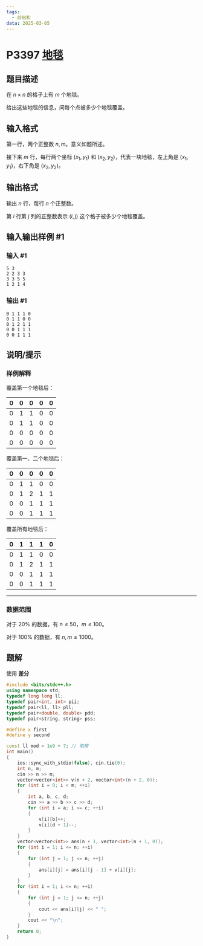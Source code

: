 ```yaml
---
tags:
  - 前缀和
data: 2025-03-05
---
```

# P3397 [地毯](https://www.luogu.com.cn/problem/P3397)

## 题目描述

在 $n\times n$ 的格子上有 $m$ 个地毯。

给出这些地毯的信息，问每个点被多少个地毯覆盖。

## 输入格式

第一行，两个正整数 $n,m$。意义如题所述。

接下来 $m$ 行，每行两个坐标 $(x_1,y_1)$ 和 $(x_2,y_2)$，代表一块地毯，左上角是 $(x_1,y_1)$，右下角是 $(x_2,y_2)$。

## 输出格式

输出 $n$ 行，每行 $n$ 个正整数。

第 $i$ 行第 $j$ 列的正整数表示 $(i,j)$ 这个格子被多少个地毯覆盖。

## 输入输出样例 #1

### 输入 #1

```
5 3
2 2 3 3
3 3 5 5
1 2 1 4
```

### 输出 #1

```
0 1 1 1 0
0 1 1 0 0
0 1 2 1 1
0 0 1 1 1
0 0 1 1 1
```

## 说明/提示

### 样例解释

覆盖第一个地毯后：

|$0$|$0$|$0$|$0$|$0$|
|:-:|:-:|:-:|:-:|:-:|
|$0$|$1$|$1$|$0$|$0$|
|$0$|$1$|$1$|$0$|$0$|
|$0$|$0$|$0$|$0$|$0$|
|$0$|$0$|$0$|$0$|$0$|

覆盖第一、二个地毯后：

|$0$|$0$|$0$|$0$|$0$|
|:-:|:-:|:-:|:-:|:-:|
|$0$|$1$|$1$|$0$|$0$|
|$0$|$1$|$2$|$1$|$1$|
|$0$|$0$|$1$|$1$|$1$|
|$0$|$0$|$1$|$1$|$1$|

覆盖所有地毯后：

|$0$|$1$|$1$|$1$|$0$|
|:-:|:-:|:-:|:-:|:-:|
|$0$|$1$|$1$|$0$|$0$|
|$0$|$1$|$2$|$1$|$1$|
|$0$|$0$|$1$|$1$|$1$|
|$0$|$0$|$1$|$1$|$1$|

---

### 数据范围

对于 $20\%$ 的数据，有 $n\le 50$，$m\le 100$。

对于 $100\%$ 的数据，有 $n,m\le 1000$。

## 题解
使用 **差分**

```cpp
#include <bits/stdc++.h>
using namespace std;
typedef long long ll;
typedef pair<int, int> pii;
typedef pair<ll, ll> pll;
typedef pair<double, double> pdd;
typedef pair<string, string> pss;

#define x first
#define y second

const ll mod = 1e9 + 7; // 取模
int main()
{
    ios::sync_with_stdio(false), cin.tie(0);
    int n, m;
    cin >> n >> m;
    vector<vector<int>> v(n + 2, vector<int>(n + 2, 0));
    for (int i = 0; i < m; ++i)
    {
        int a, b, c, d;
        cin >> a >> b >> c >> d;
        for (int i = a; i <= c; ++i)
        {
            v[i][b]++;
            v[i][d + 1]--;
        }
    }
    vector<vector<int>> ans(n + 1, vector<int>(n + 1, 0));
    for (int i = 1; i <= n; ++i)
    {
        for (int j = 1; j <= n; ++j)
        {
            ans[i][j] = ans[i][j - 1] + v[i][j];
        }
    }
    for (int i = 1; i <= n; ++i)
    {
        for (int j = 1; j <= n; ++j)
        {
            cout << ans[i][j] << " ";
        }
        cout << "\n";
    }
    return 0;
}

```